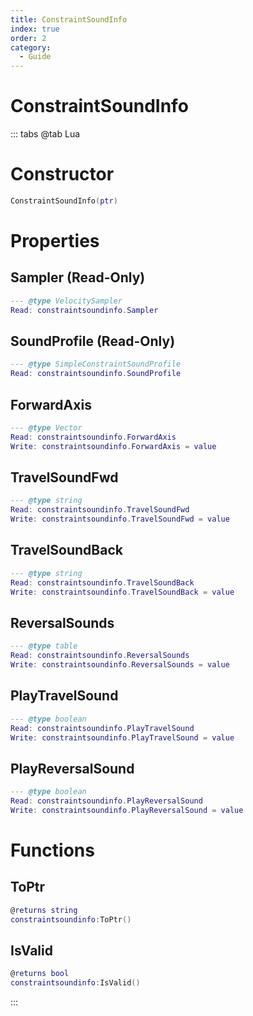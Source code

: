 ```yaml
---
title: ConstraintSoundInfo
index: true
order: 2
category:
  - Guide
---
```


# ConstraintSoundInfo

::: tabs
@tab Lua
# Constructor
```lua
ConstraintSoundInfo(ptr)
```
# Properties
## Sampler (Read-Only)
```lua
--- @type VelocitySampler
Read: constraintsoundinfo.Sampler
```
## SoundProfile (Read-Only)
```lua
--- @type SimpleConstraintSoundProfile
Read: constraintsoundinfo.SoundProfile
```
## ForwardAxis 
```lua
--- @type Vector
Read: constraintsoundinfo.ForwardAxis
Write: constraintsoundinfo.ForwardAxis = value
```
## TravelSoundFwd 
```lua
--- @type string
Read: constraintsoundinfo.TravelSoundFwd
Write: constraintsoundinfo.TravelSoundFwd = value
```
## TravelSoundBack 
```lua
--- @type string
Read: constraintsoundinfo.TravelSoundBack
Write: constraintsoundinfo.TravelSoundBack = value
```
## ReversalSounds 
```lua
--- @type table
Read: constraintsoundinfo.ReversalSounds
Write: constraintsoundinfo.ReversalSounds = value
```
## PlayTravelSound 
```lua
--- @type boolean
Read: constraintsoundinfo.PlayTravelSound
Write: constraintsoundinfo.PlayTravelSound = value
```
## PlayReversalSound 
```lua
--- @type boolean
Read: constraintsoundinfo.PlayReversalSound
Write: constraintsoundinfo.PlayReversalSound = value
```
# Functions
## ToPtr
```lua
@returns string
constraintsoundinfo:ToPtr()
```
## IsValid
```lua
@returns bool
constraintsoundinfo:IsValid()
```

:::